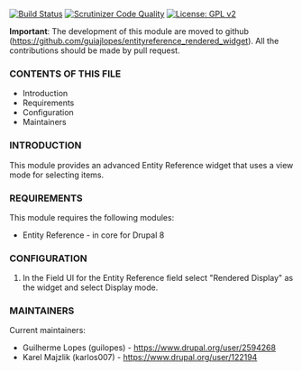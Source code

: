 [![Build Status](https://travis-ci.org/guiajlopes/entityreference_rendered_widget.svg?branch=8.x-1.x)](https://travis-ci.org/guiajlopes/entityreference_rendered_widget)
[![Scrutinizer Code Quality](https://scrutinizer-ci.com/g/guiajlopes/entityreference_rendered_widget/badges/quality-score.png?b=8.x-1.x)](https://scrutinizer-ci.com/g/guiajlopes/entityreference_rendered_widget/?branch=8.x-1.x)
[![License: GPL v2](https://img.shields.io/badge/License-GPL%20v2-blue.svg)](https://www.gnu.org/licenses/old-licenses/gpl-2.0.en.html)

**Important**: The development of this module are moved to github (https://github.com/guiajlopes/entityreference_rendered_widget).
All the contributions should be made by pull request.

### CONTENTS OF THIS FILE

 * Introduction
 * Requirements
 * Configuration
 * Maintainers

### INTRODUCTION

This module provides an advanced Entity Reference widget that uses a
view mode for selecting items.

### REQUIREMENTS

This module requires the following modules:
  * Entity Reference - in core for Drupal 8

### CONFIGURATION

1) In the Field UI for the Entity Reference field select "Rendered Display" as
the widget and select Display mode.

### MAINTAINERS

Current maintainers:
  * Guilherme Lopes (guilopes) - https://www.drupal.org/user/2594268
  * Karel Majzlik (karlos007) - https://www.drupal.org/user/122194
